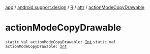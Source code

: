 [app](../../../index.md) / [android.support.design](../../index.md) / [R](../index.md) / [attr](index.md) / [actionModeCopyDrawable](./action-mode-copy-drawable.md)

# actionModeCopyDrawable

`static val actionModeCopyDrawable: `[`Int`](https://kotlinlang.org/api/latest/jvm/stdlib/kotlin/-int/index.html)
`static val actionModeCopyDrawable: `[`Int`](https://kotlinlang.org/api/latest/jvm/stdlib/kotlin/-int/index.html)